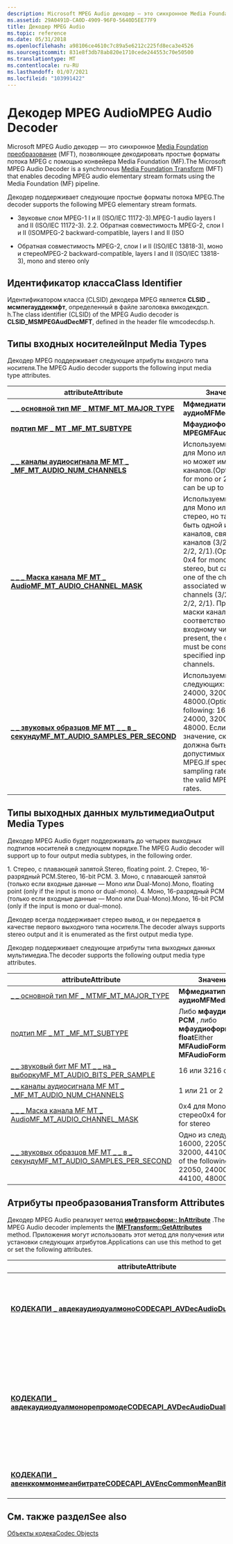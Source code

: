 ```yaml
---
description: Microsoft MPEG Audio декодер — это синхронное Media Foundation преобразование (MFT), позволяющее декодировать простые форматы потока MPEG с помощью конвейера Media Foundation (MF).
ms.assetid: 29A0491D-CA0D-4909-96F0-5640D5EE77F9
title: Декодер MPEG Audio
ms.topic: reference
ms.date: 05/31/2018
ms.openlocfilehash: a98106ce4610c7c89a5e6212c225fd8eca3e4526
ms.sourcegitcommit: 831e8f3db78ab820e1710cede244553c70e50500
ms.translationtype: MT
ms.contentlocale: ru-RU
ms.lasthandoff: 01/07/2021
ms.locfileid: "103991422"
---
```

# <a name="mpeg-audio-decoder"></a><span data-ttu-id="ba416-103">Декодер MPEG Audio</span><span class="sxs-lookup"><span data-stu-id="ba416-103">MPEG Audio Decoder</span></span>

<span data-ttu-id="ba416-104">Microsoft MPEG Audio декодер — это синхронное [Media Foundation преобразование](media-foundation-transforms.md) (MFT), позволяющее декодировать простые форматы потока MPEG с помощью конвейера Media Foundation (MF).</span><span class="sxs-lookup"><span data-stu-id="ba416-104">The Microsoft MPEG Audio Decoder is a synchronous [Media Foundation Transform](media-foundation-transforms.md) (MFT) that enables decoding MPEG audio elementary stream formats using the Media Foundation (MF) pipeline.</span></span>

<span data-ttu-id="ba416-105">Декодер поддерживает следующие простые форматы потока MPEG.</span><span class="sxs-lookup"><span data-stu-id="ba416-105">The decoder supports the following MPEG elementary stream formats.</span></span>

-   <span data-ttu-id="ba416-106">Звуковые слои MPEG-1 I и II (ISO/IEC 11172-3).</span><span class="sxs-lookup"><span data-stu-id="ba416-106">MPEG-1 audio layers I and II (ISO/IEC 11172-3).</span></span> <span data-ttu-id="ba416-107">2.</span><span class="sxs-lookup"><span data-stu-id="ba416-107">2.</span></span> <span data-ttu-id="ba416-108">Обратная совместимость MPEG-2, слои I и II (ISO</span><span class="sxs-lookup"><span data-stu-id="ba416-108">MPEG-2 backward-compatible, layers I and II (ISO</span></span>

-   <span data-ttu-id="ba416-109">Обратная совместимость MPEG-2, слои I и II (ISO/IEC 13818-3), моно и стерео</span><span class="sxs-lookup"><span data-stu-id="ba416-109">MPEG-2 backward-compatible, layers I and II (ISO/IEC 13818-3), mono and stereo only</span></span>

## <a name="class-identifier"></a><span data-ttu-id="ba416-110">Идентификатор класса</span><span class="sxs-lookup"><span data-stu-id="ba416-110">Class Identifier</span></span>

<span data-ttu-id="ba416-111">Идентификатором класса (CLSID) декодера MPEG является **CLSID \_ мсмпегауддекмфт**, определенный в файле заголовка вмкодекдсп. h.</span><span class="sxs-lookup"><span data-stu-id="ba416-111">The class identifier (CLSID) of the MPEG Audio decoder is **CLSID\_MSMPEGAudDecMFT**, defined in the header file wmcodecdsp.h.</span></span>

## <a name="input-media-types"></a><span data-ttu-id="ba416-112">Типы входных носителей</span><span class="sxs-lookup"><span data-stu-id="ba416-112">Input Media Types</span></span>

<span data-ttu-id="ba416-113">Декодер MPEG поддерживает следующие атрибуты входного типа носителя.</span><span class="sxs-lookup"><span data-stu-id="ba416-113">The MPEG Audio decoder supports the following input media type attributes.</span></span>



| <span data-ttu-id="ba416-114">attribute</span><span class="sxs-lookup"><span data-stu-id="ba416-114">Attribute</span></span>                                                                               | <span data-ttu-id="ba416-115">Значение</span><span class="sxs-lookup"><span data-stu-id="ba416-115">Value</span></span>                                                                                                                                                                                                                                                                 |
|-----------------------------------------------------------------------------------------|-----------------------------------------------------------------------------------------------------------------------------------------------------------------------------------------------------------------------------------------------------------------------|
| [<span data-ttu-id="ba416-116">**\_ \_ основной тип MF \_ MT**</span><span class="sxs-lookup"><span data-stu-id="ba416-116">**MF\_MT\_MAJOR\_TYPE**</span></span>](mf-mt-major-type-attribute.md)                               | <span data-ttu-id="ba416-117">**Мфмедиатипе \_ аудио**</span><span class="sxs-lookup"><span data-stu-id="ba416-117">**MFMediaType\_Audio**</span></span>                                                                                                                                                                                                                                                |
| [<span data-ttu-id="ba416-118">**подтип MF \_ MT \_**</span><span class="sxs-lookup"><span data-stu-id="ba416-118">**MF\_MT\_SUBTYPE**</span></span>](mf-mt-subtype-attribute.md)                                      | <span data-ttu-id="ba416-119">**Мфаудиоформат \_ MPEG**</span><span class="sxs-lookup"><span data-stu-id="ba416-119">**MFAudioFormat\_MPEG**</span></span>                                                                                                                                                                                                                                               |
| [<span data-ttu-id="ba416-120">**\_ \_ каналы аудиосигнала MF MT \_ \_**</span><span class="sxs-lookup"><span data-stu-id="ba416-120">**MF\_MT\_AUDIO\_NUM\_CHANNELS**</span></span>](mf-mt-audio-num-channels-attribute.md)              | <span data-ttu-id="ba416-121">Используемых Обычно 1 для Mono или 2 для стерео, но может иметь до 6 каналов.</span><span class="sxs-lookup"><span data-stu-id="ba416-121">(Optional) Usually 1 for mono or 2 for stereo, but can be up to 6 channels.</span></span><br/>                                                                                                                                                                                |
| [<span data-ttu-id="ba416-122">**\_ \_ \_ Маска канала MF MT \_ Audio**</span><span class="sxs-lookup"><span data-stu-id="ba416-122">**MF\_MT\_AUDIO\_CHANNEL\_MASK**</span></span>](mf-mt-audio-channel-mask-attribute.md)              | <span data-ttu-id="ba416-123">Используемых Обычно 0x4 для Mono или 0x3 для стерео, но также может быть одной из масок каналов, связанных с до 6 каналов (3/2/1, 3/2, 3/1, 2/2, 2/1).</span><span class="sxs-lookup"><span data-stu-id="ba416-123">(Optional) Usually 0x4 for mono or 0x3 for stereo, but can also be any one of the channel masks associated with up to 6 channels (3/2/1, 3/2, 3/1, 2/2, 2/1).</span></span> <span data-ttu-id="ba416-124">При наличии маски канал должен соответствовать заданному входному числу каналов.</span><span class="sxs-lookup"><span data-stu-id="ba416-124">If present, the channel mask must be consistent with the specified input number of channels.</span></span><br/> |
| [<span data-ttu-id="ba416-125">**\_ \_ звуковых образцов MF MT \_ \_ в \_ секунду**</span><span class="sxs-lookup"><span data-stu-id="ba416-125">**MF\_MT\_AUDIO\_SAMPLES\_PER\_SECOND**</span></span>](mf-mt-audio-samples-per-second-attribute.md) | <span data-ttu-id="ba416-126">Используемых Одно из следующих: 16000, 22050, 24000, 32000, 44100, 48000.</span><span class="sxs-lookup"><span data-stu-id="ba416-126">(Optional) One of the following: 16000, 22050, 24000, 32000, 44100, 48000.</span></span> <span data-ttu-id="ba416-127">Если задано значение, скорость выборки должна быть одной из допустимых частот выборки MPEG.</span><span class="sxs-lookup"><span data-stu-id="ba416-127">If specified, the input sampling rate must be one of the valid MPEG sampling rates.</span></span><br/>                                                                                             |



 

## <a name="output-media-types"></a><span data-ttu-id="ba416-128">Типы выходных данных мультимедиа</span><span class="sxs-lookup"><span data-stu-id="ba416-128">Output Media Types</span></span>

<span data-ttu-id="ba416-129">Декодер MPEG Audio будет поддерживать до четырех выходных подтипов носителей в следующем порядке.</span><span class="sxs-lookup"><span data-stu-id="ba416-129">The MPEG Audio decoder will support up to four output media subtypes, in the following order.</span></span>

<dl> 1. <span data-ttu-id="ba416-130">Стерео, с плавающей запятой.</span><span class="sxs-lookup"><span data-stu-id="ba416-130">Stereo, floating point.</span></span>  
2. <span data-ttu-id="ba416-131">Стерео, 16-разрядный PCM.</span><span class="sxs-lookup"><span data-stu-id="ba416-131">Stereo, 16-bit PCM.</span></span>  
3. <span data-ttu-id="ba416-132">Моно, с плавающей запятой (только если входные данные — Mono или Dual-Mono).</span><span class="sxs-lookup"><span data-stu-id="ba416-132">Mono, floating point (only if the input is mono or dual-mono).</span></span>  
4. <span data-ttu-id="ba416-133">Моно, 16-разрядный PCM (только если входные данные — Mono или Dual-Mono).</span><span class="sxs-lookup"><span data-stu-id="ba416-133">Mono, 16-bit PCM (only if the input is mono or dual-mono).</span></span>  
</dl>

<span data-ttu-id="ba416-134">Декодер всегда поддерживает стерео вывод, и он передается в качестве первого выходного типа носителя.</span><span class="sxs-lookup"><span data-stu-id="ba416-134">The decoder always supports stereo output and it is enumerated as the first output media type.</span></span>

<span data-ttu-id="ba416-135">Декодер поддерживает следующие атрибуты типа выходных данных мультимедиа.</span><span class="sxs-lookup"><span data-stu-id="ba416-135">The decoder supports the following output media type attributes.</span></span>



| <span data-ttu-id="ba416-136">attribute</span><span class="sxs-lookup"><span data-stu-id="ba416-136">Attribute</span></span>                                                                           | <span data-ttu-id="ba416-137">Значение</span><span class="sxs-lookup"><span data-stu-id="ba416-137">Value</span></span>                                                                      |
|-------------------------------------------------------------------------------------|----------------------------------------------------------------------------|
| [<span data-ttu-id="ba416-138">\_ \_ основной тип MF \_ MT</span><span class="sxs-lookup"><span data-stu-id="ba416-138">MF\_MT\_MAJOR\_TYPE</span></span>](mf-mt-major-type-attribute.md)                               | <span data-ttu-id="ba416-139">**Мфмедиатипе \_ аудио**</span><span class="sxs-lookup"><span data-stu-id="ba416-139">**MFMediaType\_Audio**</span></span>                                                     |
| [<span data-ttu-id="ba416-140">подтип MF \_ MT \_</span><span class="sxs-lookup"><span data-stu-id="ba416-140">MF\_MT\_SUBTYPE</span></span>](mf-mt-subtype-attribute.md)                                      | <span data-ttu-id="ba416-141">Либо **мфаудиоформат \_ PCM** , либо **мфаудиоформат \_ float**</span><span class="sxs-lookup"><span data-stu-id="ba416-141">Either **MFAudioFormat\_PCM** or **MFAudioFormat\_Float**</span></span>                  |
| [<span data-ttu-id="ba416-142">\_ \_ звуковый бит MF MT \_ \_ на \_ выборку</span><span class="sxs-lookup"><span data-stu-id="ba416-142">MF\_MT\_AUDIO\_BITS\_PER\_SAMPLE</span></span>](mf-mt-audio-bits-per-sample-attribute.md)       | <span data-ttu-id="ba416-143">16 или 32</span><span class="sxs-lookup"><span data-stu-id="ba416-143">16 or 32</span></span>                                                                   |
| [<span data-ttu-id="ba416-144">\_ \_ каналы аудиосигнала MF MT \_ \_</span><span class="sxs-lookup"><span data-stu-id="ba416-144">MF\_MT\_AUDIO\_NUM\_CHANNELS</span></span>](mf-mt-audio-num-channels-attribute.md)              | <span data-ttu-id="ba416-145">1 или 2</span><span class="sxs-lookup"><span data-stu-id="ba416-145">1 or 2</span></span>                                                                     |
| [<span data-ttu-id="ba416-146">\_ \_ \_ Маска канала MF MT \_ Audio</span><span class="sxs-lookup"><span data-stu-id="ba416-146">MF\_MT\_AUDIO\_CHANNEL\_MASK</span></span>](mf-mt-audio-channel-mask-attribute.md)              | <span data-ttu-id="ba416-147">0x4 для Mono или 0x3 для стерео</span><span class="sxs-lookup"><span data-stu-id="ba416-147">0x4 for mono or 0x3 for stereo</span></span>                                             |
| [<span data-ttu-id="ba416-148">\_ \_ звуковых образцов MF MT \_ \_ в \_ секунду</span><span class="sxs-lookup"><span data-stu-id="ba416-148">MF\_MT\_AUDIO\_SAMPLES\_PER\_SECOND</span></span>](mf-mt-audio-samples-per-second-attribute.md) | <span data-ttu-id="ba416-149">Одно из следующих: 16000, 22050, 24000, 32000, 44100, 48000.</span><span class="sxs-lookup"><span data-stu-id="ba416-149">One of the following: 16000, 22050, 24000, 32000, 44100, 48000.</span></span><br/> |



 

## <a name="transform-attributes"></a><span data-ttu-id="ba416-150">Атрибуты преобразования</span><span class="sxs-lookup"><span data-stu-id="ba416-150">Transform Attributes</span></span>

<span data-ttu-id="ba416-151">Декодер MPEG Audio реализует метод [**имфтрансформ:: InAttribute**](/windows/desktop/api/mftransform/nf-mftransform-imftransform-getattributes) .</span><span class="sxs-lookup"><span data-stu-id="ba416-151">The MPEG Audio decoder implements the [**IMFTransform::GetAttributes**](/windows/desktop/api/mftransform/nf-mftransform-imftransform-getattributes) method.</span></span> <span data-ttu-id="ba416-152">Приложения могут использовать этот метод для получения или установки следующих атрибутов.</span><span class="sxs-lookup"><span data-stu-id="ba416-152">Applications can use this method to get or set the following attributes.</span></span>



| <span data-ttu-id="ba416-153">attribute</span><span class="sxs-lookup"><span data-stu-id="ba416-153">Attribute</span></span>                                                                               | <span data-ttu-id="ba416-154">Описание</span><span class="sxs-lookup"><span data-stu-id="ba416-154">Description</span></span>                                                                                                                                                                                                                                                                                                  |
|-----------------------------------------------------------------------------------------|--------------------------------------------------------------------------------------------------------------------------------------------------------------------------------------------------------------------------------------------------------------------------------------------------------------|
| [<span data-ttu-id="ba416-155">**КОДЕКАПИ \_ авдекаудиодуалмоно**</span><span class="sxs-lookup"><span data-stu-id="ba416-155">**CODECAPI\_AVDecAudioDualMono**</span></span>](../directshow/avdecaudiodualmono-property.md)                   | <span data-ttu-id="ba416-156">Указывает, является ли декодированным многоканальным аудиовыходом два моно или нет.</span><span class="sxs-lookup"><span data-stu-id="ba416-156">Specifies whether 2-channel audio being decoded is dual mono or not.</span></span> <span data-ttu-id="ba416-157">Только для чтения.</span><span class="sxs-lookup"><span data-stu-id="ba416-157">Read-only.</span></span> <span data-ttu-id="ba416-158">Задается MFT.</span><span class="sxs-lookup"><span data-stu-id="ba416-158">Set by the MFT.</span></span> <span data-ttu-id="ba416-159">Дополнительные сведения см. в разделе [**еавдекаудиодуалмоно**](/windows/win32/api/codecapi/ne-codecapi-eavdecaudiodualmono).</span><span class="sxs-lookup"><span data-stu-id="ba416-159">For more information see [**eAVDecAudioDualMono**](/windows/win32/api/codecapi/ne-codecapi-eavdecaudiodualmono).</span></span>                                                                                                                               |
| [<span data-ttu-id="ba416-160">**КОДЕКАПИ \_ авдекаудиодуалмонорепромоде**</span><span class="sxs-lookup"><span data-stu-id="ba416-160">**CODECAPI\_AVDecAudioDualMonoReproMode**</span></span>](../directshow/avdecaudiodualmonorepromode-property.md) | <span data-ttu-id="ba416-161">Указывает, как декодер воспроизводит два моно аудио.</span><span class="sxs-lookup"><span data-stu-id="ba416-161">Specifies how the decoder reproduces dual mono audio.</span></span> <span data-ttu-id="ba416-162">По умолчанию используется значение **еавдекаудиодуалмонорепромоде \_ Left \_ Mono**.</span><span class="sxs-lookup"><span data-stu-id="ba416-162">The default value is **eAVDecAudioDualMonoReproMode\_LEFT\_MONO**.</span></span><br/> <span data-ttu-id="ba416-163">Чтение и запись.</span><span class="sxs-lookup"><span data-stu-id="ba416-163">Read/Write.</span></span> <span data-ttu-id="ba416-164">Приложения могут установить это свойство, чтобы изменить поведение по умолчанию.</span><span class="sxs-lookup"><span data-stu-id="ba416-164">Applications can set this property to change the default behavior.</span></span> <span data-ttu-id="ba416-165">Дополнительные сведения см. в разделе [**еавдекаудиодуалмоно**](/windows/win32/api/codecapi/ne-codecapi-eavdecaudiodualmono).</span><span class="sxs-lookup"><span data-stu-id="ba416-165">For more information see [**eAVDecAudioDualMono**](/windows/win32/api/codecapi/ne-codecapi-eavdecaudiodualmono).</span></span><br/> |
| [<span data-ttu-id="ba416-166">**КОДЕКАПИ \_ авенккоммонмеанбитрате**</span><span class="sxs-lookup"><span data-stu-id="ba416-166">**CODECAPI\_AVEncCommonMeanBitRate**</span></span>](../directshow/avenccommonmeanbitrate-property.md)           | <span data-ttu-id="ba416-167">Указывает скорость потока сжатых потоков.</span><span class="sxs-lookup"><span data-stu-id="ba416-167">Specifies the compressed stream bit rate.</span></span> <span data-ttu-id="ba416-168">Только для чтения.</span><span class="sxs-lookup"><span data-stu-id="ba416-168">Read-only.</span></span> <span data-ttu-id="ba416-169">Задается MFT.</span><span class="sxs-lookup"><span data-stu-id="ba416-169">Set by the MFT.</span></span>                                                                                                                                                                                                                                         |



 

## <a name="see-also"></a><span data-ttu-id="ba416-170">См. также раздел</span><span class="sxs-lookup"><span data-stu-id="ba416-170">See also</span></span>

<dl> <dt>

[<span data-ttu-id="ba416-171">Объекты кодека</span><span class="sxs-lookup"><span data-stu-id="ba416-171">Codec Objects</span></span>](codecobjects.md)
</dt> </dl>

 

 
